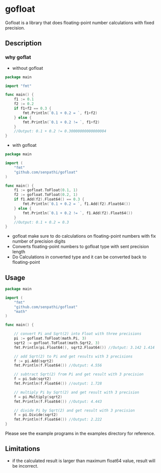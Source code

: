 # gofloat
Gofloat is a library that does floating-point number calculations with fixed precision.

## Description
### why goflat
* without gofloat
```go
package main

import "fmt"

func main() {
	f1 := 0.1
	f2 := 0.2
	if f1+f2 == 0.3 {
		fmt.Println(`0.1 + 0.2 = `, f1+f2)
	} else {
		fmt.Println(`0.1 + 0.2 != `, f1+f2)
	}
	//Output: 0.1 + 0.2 != 0.30000000000000004
}
```

* with gofloat
```go
package main

import (
	"fmt"
	"github.com/senpathi/gofloat"
)

func main() {
	f1 := gofloat.ToFloat(0.1, 1)
	f2 := gofloat.ToFloat(0.2, 1)
	if f1.Add(f2).Float64() == 0.3 {
		fmt.Println(`0.1 + 0.2 = `, f1.Add(f2).Float64())
	} else {
		fmt.Println(`0.1 + 0.2 != `, f1.Add(f2).Float64())
	}
	//Output: 0.1 + 0.2 = 0.3
}

```

* gofloat make sure to do calculations on floating-point numbers with fix number of precision digits
* Converts floating-point numbers to gofloat type with sent precision length
* Do Calculations in converted type and it can be converted back to floating-point

## Usage
````go
package main

import (
	"fmt"
	"github.com/senpathi/gofloat"
	"math"
)

func main() {

	// convert Pi and Sqrt(2) into Float with three precisions
	pi := gofloat.ToFloat(math.Pi, 3)
	sqrt2 := gofloat.ToFloat(math.Sqrt2, 3)
	fmt.Println(pi.Float64(), sqrt2.Float64()) //Output: 3.142 1.414

	// add Sqrt(2) to Pi and get results with 3 precisions
	f := pi.Add(sqrt2)
	fmt.Println(f.Float64()) //Output: 4.556

	// subtract Sqrt(2) from Pi and get result with 3 precision
	f = pi.Sub(sqrt2)
	fmt.Println(f.Float64()) //output: 1.728

	// multiply Pi by Sqrt(2) and get result with 3 precision
	f = pi.Multiply(sqrt2)
	fmt.Println(f.Float64()) //Output: 4.443

	// divide Pi by Sqrt(2) and get result with 3 precision
	f = pi.Divide(sqrt2)
	fmt.Println(f.Float64()) //Output: 2.222
}
````
Please see the example programs in the examples directory for reference.

## Limitations
* if the calculated result is larger than maximum float64 value, result will be incorrect.

